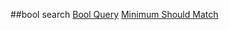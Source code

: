 ##bool search
[Bool Query](https://www.elastic.co/guide/en/elasticsearch/reference/1.7/query-dsl-bool-query.html)
[Minimum Should Match](https://www.elastic.co/guide/en/elasticsearch/reference/1.7/query-dsl-minimum-should-match.html)